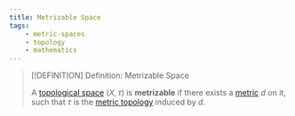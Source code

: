 ```yaml
---
title: Metrizable Space
tags:
    - metric-spaces
    - topology
    - mathematics
---
```


>[!DEFINITION] Definition: Metrizable Space
>
>A [topological space](../Topological%20Spaces.md) $(X,\tau)$ is **metrizable** if there exists a [metric](./index.md) $d$ on it, such that $\tau$ is the [metric topology](./index.md) induced by $d$.
>